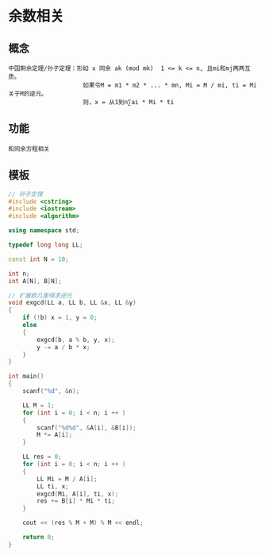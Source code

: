 # 余数相关

## 概念
    中国剩余定理/孙子定理：形如 x 同余 ak (mod mk)  1 <= k <= n, 且mi和mj两两互质。
                         如果令M = m1 * m2 * ... * mn, Mi = M / mi, ti = Mi关于M的逆元。
                         则，x = 从1到n∑ai * Mi * ti
## 功能
    和同余方程相关
    
      
## 模板
```cpp
// 孙子定理
#include <cstring>
#include <iostream>
#include <algorithm>

using namespace std;

typedef long long LL;

const int N = 10;

int n;
int A[N], B[N];

// 扩展欧几里得求逆元
void exgcd(LL a, LL b, LL &x, LL &y)
{
    if (!b) x = 1, y = 0;
    else
    {
        exgcd(b, a % b, y, x);
        y -= a / b * x;
    }
}

int main()
{
    scanf("%d", &n);

    LL M = 1;
    for (int i = 0; i < n; i ++ )
    {
        scanf("%d%d", &A[i], &B[i]);
        M *= A[i];
    }

    LL res = 0;
    for (int i = 0; i < n; i ++ )
    {
        LL Mi = M / A[i];
        LL ti, x;
        exgcd(Mi, A[i], ti, x);
        res += B[i] * Mi * ti;
    }

    cout << (res % M + M) % M << endl;

    return 0;
}
```
